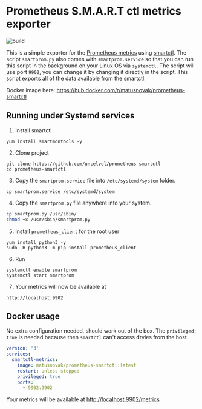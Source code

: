 # Prometheus S.M.A.R.T ctl metrics exporter

![build](https://github.com/uncelvel/prometheus-smartctl/workflows/build/badge.svg)

This is a simple exporter for the [Prometheus metrics](https://prometheus.io/) using [smartctl](https://www.smartmontools.org/). The script `smartprom.py` also comes with `smartprom.service` so that you can run this script in the background on your Linux OS via `systemctl`. The script will use port `9902`, you can change it by changing it directly in the script. This script exports all of the data available from the smartctl.

Docker image here: <https://hub.docker.com/r/matusnovak/prometheus-smartctl>

## Running under Systemd services
1. Install smartctl 
```
yum install smartmontools -y
```
2. Clone project 
```
git clone https://github.com/uncelvel/prometheus-smartctl
cd prometheus-smartctl
```
3. Copy the `smartprom.service` file into `/etc/systemd/system` folder.
```
cp smartprom.service /etc/systemd/system
```
4. Copy the `smartprom.py` file anywhere into your system.
```sh 
cp smartprom.py /usr/sbin/
chmod +x /usr/sbin/smartprom.py
```
5. Install `prometheus_client` for the root user
```
yum install python3 -y 
sudo -H python3 -m pip install prometheus_client
```
6. Run 
```
systemctl enable smartprom
systemctl start smartprom
```
7. Your metrics will now be available at 
```
http://localhost:9902
```

## Docker usage

No extra configuration needed, should work out of the box. The `privileged: true` is needed because then `smartctl` can't access drvies from the host.

```yml
version: '3'
services:
  smartctl-metrics:
    image: matusnovak/prometheus-smartctl:latest
    restart: unless-stopped
    privileged: true
    ports:
      - 9902:9902
```

Your metrics will be available at <http://localhost:9902/metrics>
